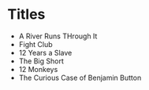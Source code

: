 # Titles

* A River Runs THrough It
* Fight Club
* 12 Years a Slave
* The Big Short
* 12 Monkeys
* The Curious Case of Benjamin Button
